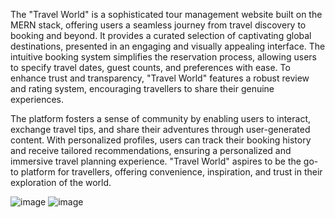 The "Travel World" is a sophisticated tour management website built on the MERN stack, offering users a seamless journey from travel discovery to booking and beyond. It provides a curated selection of captivating global destinations, presented in an engaging and visually appealing interface. The intuitive booking system simplifies the reservation process, allowing users to specify travel dates, guest counts, and preferences with ease. To enhance trust and transparency, "Travel World" features a robust review and rating system, encouraging travellers to share their genuine experiences.

The platform fosters a sense of community by enabling users to interact, exchange travel tips, and share their adventures through user-generated content. With personalized profiles, users can track their booking history and receive tailored recommendations, ensuring a personalized and immersive travel planning experience. "Travel World" aspires to be the go-to platform for travellers, offering convenience, inspiration, and trust in their exploration of the world.

![image](https://github.com/user-attachments/assets/3835e43e-bdc3-466b-9e1b-8e118366dea8)
![image](https://github.com/user-attachments/assets/4e9c4fff-6227-4acf-89ac-3521effd9dd5)
